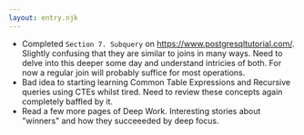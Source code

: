```yaml
---
layout: entry.njk
---
```


- Completed `Section 7. Subquery` on https://www.postgresqltutorial.com/. Slightly confusing that they are similar to joins in many ways. Need to delve into this deeper some day and understand intricies of both. For now a regular join will probably suffice for most operations. 
- Bad idea to starting learning Common Table Expressions and Recursive queries using CTEs whilst tired. Need to review these concepts again completely baffled by it.
- Read a few more pages of Deep Work. Interesting stories about "winners" and how they succeeeded by deep focus.
